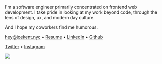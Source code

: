 I'm a software engineer primarily concentrated on frontend web development. I take pride in looking at my work beyond code, through the lens of design, ux, and modern day culture.

And I hope my coworkers find me humorous.

hey@joekent.nyc • [Resume](/resume) • [LinkedIn](https://www.linkedin.com/in/joe-kent-63170077/) • [Github](https://www.github.com/itsjoekent)

[Twitter](https://twitter.com/itsjoekent) • [Instagram](https://www.instagram.com/itsjoekent/)

<Image src="portrait.jpg" layout="column" caption="'It's-a Me, Mario!'" />

